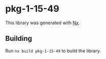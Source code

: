 # pkg-1-15-49

This library was generated with [Nx](https://nx.dev).

## Building

Run `nx build pkg-1-15-49` to build the library.
